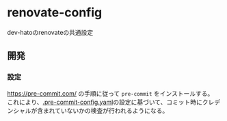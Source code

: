 # renovate-config
dev-hatoのrenovateの共通設定

## 開発
### 設定
<https://pre-commit.com/> の手順に従って `pre-commit` をインストールする。  
これにより、[.pre-commit-config.yaml](.pre-commit-config.yaml)の設定に基づいて、コミット時にクレデンシャルが含まれていないかの検査が行われるようになる。
